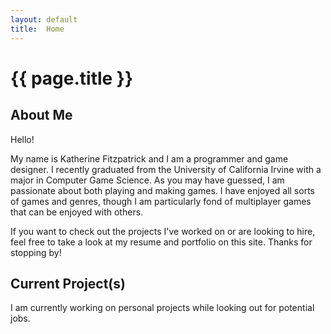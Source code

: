 ```yaml
---
layout: default
title:  Home
---
```


# {{ page.title }}

## About Me
Hello!

My name is Katherine Fitzpatrick and I am a programmer and game designer. I recently graduated from the University of California Irvine with a major in Computer Game Science. As you may have guessed, I am passionate about both playing and making games. I have enjoyed all sorts of games and genres, though I am particularly fond of multiplayer games that can be enjoyed with others. 

If you want to check out the projects I've worked on or are looking to hire, feel free to take a look at my resume and portfolio on this site. Thanks for stopping by!

## Current Project(s) 
I am currently working on personal projects while looking out for potential jobs.